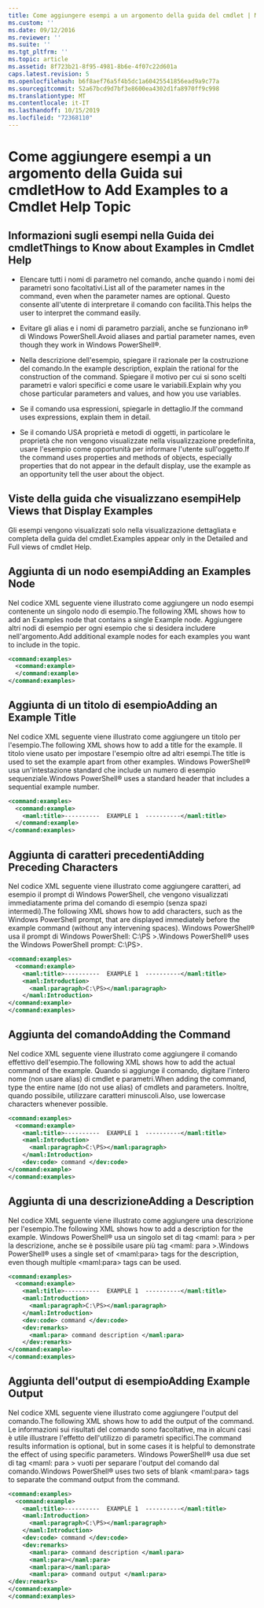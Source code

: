 ```yaml
---
title: Come aggiungere esempi a un argomento della guida del cmdlet | Microsoft Docs
ms.custom: ''
ms.date: 09/12/2016
ms.reviewer: ''
ms.suite: ''
ms.tgt_pltfrm: ''
ms.topic: article
ms.assetid: 8f723b21-8f95-4981-8b6e-4f07c22d601a
caps.latest.revision: 5
ms.openlocfilehash: b6f8aef76a5f4b5dc1a60425541856ead9a9c77a
ms.sourcegitcommit: 52a67bcd9d7bf3e8600ea4302d1fa8970ff9c998
ms.translationtype: MT
ms.contentlocale: it-IT
ms.lasthandoff: 10/15/2019
ms.locfileid: "72368110"
---
```

# <a name="how-to-add-examples-to-a-cmdlet-help-topic"></a><span data-ttu-id="03174-102">Come aggiungere esempi a un argomento della Guida sui cmdlet</span><span class="sxs-lookup"><span data-stu-id="03174-102">How to Add Examples to a Cmdlet Help Topic</span></span>

## <a name="things-to-know-about-examples-in-cmdlet-help"></a><span data-ttu-id="03174-103">Informazioni sugli esempi nella Guida dei cmdlet</span><span class="sxs-lookup"><span data-stu-id="03174-103">Things to Know about Examples in Cmdlet Help</span></span>

- <span data-ttu-id="03174-104">Elencare tutti i nomi di parametro nel comando, anche quando i nomi dei parametri sono facoltativi.</span><span class="sxs-lookup"><span data-stu-id="03174-104">List all of the parameter names in the command, even when the parameter names are optional.</span></span> <span data-ttu-id="03174-105">Questo consente all'utente di interpretare il comando con facilità.</span><span class="sxs-lookup"><span data-stu-id="03174-105">This helps the user to interpret the command easily.</span></span>

- <span data-ttu-id="03174-106">Evitare gli alias e i nomi di parametro parziali, anche se funzionano in® di Windows PowerShell.</span><span class="sxs-lookup"><span data-stu-id="03174-106">Avoid aliases and partial parameter names, even though they work in Windows PowerShell®.</span></span>

- <span data-ttu-id="03174-107">Nella descrizione dell'esempio, spiegare il razionale per la costruzione del comando.</span><span class="sxs-lookup"><span data-stu-id="03174-107">In the example description, explain the rational for the construction of the command.</span></span> <span data-ttu-id="03174-108">Spiegare il motivo per cui si sono scelti parametri e valori specifici e come usare le variabili.</span><span class="sxs-lookup"><span data-stu-id="03174-108">Explain why you chose particular parameters and values, and how you use variables.</span></span>

- <span data-ttu-id="03174-109">Se il comando usa espressioni, spiegarle in dettaglio.</span><span class="sxs-lookup"><span data-stu-id="03174-109">If the command uses expressions, explain them in detail.</span></span>

- <span data-ttu-id="03174-110">Se il comando USA proprietà e metodi di oggetti, in particolare le proprietà che non vengono visualizzate nella visualizzazione predefinita, usare l'esempio come opportunità per informare l'utente sull'oggetto.</span><span class="sxs-lookup"><span data-stu-id="03174-110">If the command uses properties and methods of objects, especially properties that do not appear in the default display, use the example as an opportunity tell the user about the object.</span></span>

## <a name="help-views-that-display-examples"></a><span data-ttu-id="03174-111">Viste della guida che visualizzano esempi</span><span class="sxs-lookup"><span data-stu-id="03174-111">Help Views that Display Examples</span></span>

<span data-ttu-id="03174-112">Gli esempi vengono visualizzati solo nella visualizzazione dettagliata e completa della guida del cmdlet.</span><span class="sxs-lookup"><span data-stu-id="03174-112">Examples appear only in the Detailed and Full views of cmdlet Help.</span></span>

## <a name="adding-an-examples-node"></a><span data-ttu-id="03174-113">Aggiunta di un nodo esempi</span><span class="sxs-lookup"><span data-stu-id="03174-113">Adding an Examples Node</span></span>

<span data-ttu-id="03174-114">Nel codice XML seguente viene illustrato come aggiungere un nodo esempi contenente un singolo nodo di esempio.</span><span class="sxs-lookup"><span data-stu-id="03174-114">The following XML shows how to add an Examples node that contains a single Example node.</span></span> <span data-ttu-id="03174-115">Aggiungere altri nodi di esempio per ogni esempio che si desidera includere nell'argomento.</span><span class="sxs-lookup"><span data-stu-id="03174-115">Add additional example nodes for each examples you want to include in the topic.</span></span>

```xml
<command:examples>
  <command:example>
  </command:example>
</command:examples>
```

## <a name="adding-an-example-title"></a><span data-ttu-id="03174-116">Aggiunta di un titolo di esempio</span><span class="sxs-lookup"><span data-stu-id="03174-116">Adding an Example Title</span></span>

<span data-ttu-id="03174-117">Nel codice XML seguente viene illustrato come aggiungere un titolo per l'esempio.</span><span class="sxs-lookup"><span data-stu-id="03174-117">The following XML shows how to add a title for the example.</span></span> <span data-ttu-id="03174-118">Il titolo viene usato per impostare l'esempio oltre ad altri esempi.</span><span class="sxs-lookup"><span data-stu-id="03174-118">The title is used to set the example apart from other examples.</span></span> <span data-ttu-id="03174-119">Windows PowerShell® usa un'intestazione standard che include un numero di esempio sequenziale.</span><span class="sxs-lookup"><span data-stu-id="03174-119">Windows PowerShell® uses a standard header that includes a sequential example number.</span></span>

```xml
<command:examples>
  <command:example>
    <maml:title>----------  EXAMPLE 1  ----------</maml:title>
  </command:example>
</command:examples>
```

## <a name="adding-preceding-characters"></a><span data-ttu-id="03174-120">Aggiunta di caratteri precedenti</span><span class="sxs-lookup"><span data-stu-id="03174-120">Adding Preceding Characters</span></span>

<span data-ttu-id="03174-121">Nel codice XML seguente viene illustrato come aggiungere caratteri, ad esempio il prompt di Windows PowerShell, che vengono visualizzati immediatamente prima del comando di esempio (senza spazi intermedi).</span><span class="sxs-lookup"><span data-stu-id="03174-121">The following XML shows how to add characters, such as the Windows PowerShell prompt, that are displayed immediately before the example command (without any intervening spaces).</span></span> <span data-ttu-id="03174-122">Windows PowerShell® usa il prompt di Windows PowerShell: C:\PS >.</span><span class="sxs-lookup"><span data-stu-id="03174-122">Windows PowerShell® uses the Windows PowerShell prompt: C:\PS>.</span></span>

```xml
<command:examples>
  <command:example>
    <maml:title>----------  EXAMPLE 1  ----------</maml:title>
    <maml:Introduction>
      <maml:paragraph>C:\PS></maml:paragraph>
    </maml:Introduction>
</command:example>
</command:examples>
```

## <a name="adding-the-command"></a><span data-ttu-id="03174-123">Aggiunta del comando</span><span class="sxs-lookup"><span data-stu-id="03174-123">Adding the Command</span></span>

<span data-ttu-id="03174-124">Nel codice XML seguente viene illustrato come aggiungere il comando effettivo dell'esempio.</span><span class="sxs-lookup"><span data-stu-id="03174-124">The following XML shows how to add the actual command of the example.</span></span> <span data-ttu-id="03174-125">Quando si aggiunge il comando, digitare l'intero nome (non usare alias) di cmdlet e parametri.</span><span class="sxs-lookup"><span data-stu-id="03174-125">When adding the command, type the entire name (do not use alias) of cmdlets and parameters.</span></span> <span data-ttu-id="03174-126">Inoltre, quando possibile, utilizzare caratteri minuscoli.</span><span class="sxs-lookup"><span data-stu-id="03174-126">Also, use lowercase characters whenever possible.</span></span>

```xml
<command:examples>
  <command:example>
    <maml:title>----------  EXAMPLE 1  ----------</maml:title>
    <maml:Introduction>
      <maml:paragraph>C:\PS></maml:paragraph>
    </maml:Introduction>
    <dev:code> command </dev:code>
</command:example>
</command:examples>
```

## <a name="adding-a-description"></a><span data-ttu-id="03174-127">Aggiunta di una descrizione</span><span class="sxs-lookup"><span data-stu-id="03174-127">Adding a Description</span></span>

<span data-ttu-id="03174-128">Nel codice XML seguente viene illustrato come aggiungere una descrizione per l'esempio.</span><span class="sxs-lookup"><span data-stu-id="03174-128">The following XML shows how to add a description for the example.</span></span> <span data-ttu-id="03174-129">Windows PowerShell® usa un singolo set di tag \<maml: para > per la descrizione, anche se è possibile usare più tag \<maml: para >.</span><span class="sxs-lookup"><span data-stu-id="03174-129">Windows PowerShell® uses a single set of \<maml:para> tags for the description, even though multiple \<maml:para> tags can be used.</span></span>

```xml
<command:examples>
  <command:example>
    <maml:title>----------  EXAMPLE 1  ----------</maml:title>
    <maml:Introduction>
      <maml:paragraph>C:\PS></maml:paragraph>
    </maml:Introduction>
    <dev:code> command </dev:code>
    <dev:remarks>
      <maml:para> command description </maml:para>
    </dev:remarks>
</command:example>
</command:examples>
```

## <a name="adding-example-output"></a><span data-ttu-id="03174-130">Aggiunta dell'output di esempio</span><span class="sxs-lookup"><span data-stu-id="03174-130">Adding Example Output</span></span>

<span data-ttu-id="03174-131">Nel codice XML seguente viene illustrato come aggiungere l'output del comando.</span><span class="sxs-lookup"><span data-stu-id="03174-131">The following XML shows how to add the output of the command.</span></span> <span data-ttu-id="03174-132">Le informazioni sui risultati del comando sono facoltative, ma in alcuni casi è utile illustrare l'effetto dell'utilizzo di parametri specifici.</span><span class="sxs-lookup"><span data-stu-id="03174-132">The command results information is optional, but in some cases it is helpful to demonstrate the effect of using specific parameters.</span></span> <span data-ttu-id="03174-133">Windows PowerShell® usa due set di tag \<maml: para > vuoti per separare l'output del comando dal comando.</span><span class="sxs-lookup"><span data-stu-id="03174-133">Windows PowerShell® uses two sets of blank \<maml:para> tags to separate the command output from the command.</span></span>

```xml
<command:examples>
  <command:example>
    <maml:title>----------  EXAMPLE 1  ----------</maml:title>
    <maml:Introduction>
      <maml:paragraph>C:\PS></maml:paragraph>
    </maml:Introduction>
    <dev:code> command </dev:code>
    <dev:remarks>
      <maml:para> command description </maml:para>
      <maml:para></maml:para>
      <maml:para></maml:para>
      <maml:para> command output </maml:para>
</dev:remarks>
</command:example>
</command:examples>
```